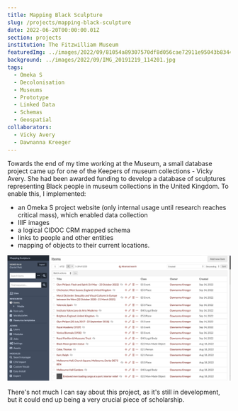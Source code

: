 ```yaml
---
title: Mapping Black Sculpture
slug: /projects/mapping-black-sculpture
date: 2022-06-20T00:00:00.01Z
section: projects
institution: The Fitzwilliam Museum
featuredImg: ../images/2022/09/81054a89307570df8d056cae72911e95043b8344.jpg
background: ../images/2022/09/IMG_20191219_114201.jpg
tags:
  - Omeka S
  - Decolonisation
  - Museums
  - Prototype
  - Linked Data
  - Schemas
  - Geospatial
collaborators:
  - Vicky Avery
  - Dawnanna Kreeger
---
```


Towards the end of my time working at the Museum, a small database project came up for one of 
the Keepers of museum collections - Vicky Avery. She had been awarded funding to develop a database of 
sculptures representing Black people in museum collections in the United Kingdom. To enable this, I 
implemented:

* an Omeka S project website (only internal usage until research reaches critical mass), which 
enabled data collection
* IIIF images
* a logical CIDOC CRM mapped schema
* links to people and other entities
* mapping of objects to their current locations.

![A screenshot from Omeka S](../images/2022/09/mappingSculpture.jpg)

There's not much I can say about this project, as it's still in development, but it could end up being a 
very crucial piece of scholarship. 